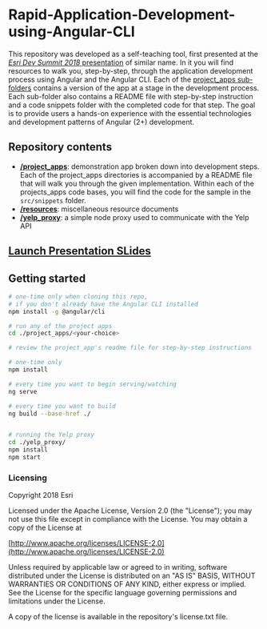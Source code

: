 # Rapid-Application-Development-using-Angular-CLI
This repository was developed as a self-teaching tool, first presented at the [*Esri Dev Summit 2018* presentation](https://devsummit2018.schedule.esri.com/schedule/433914485) of similar name.
In it you will find resources  to walk you, step-by-step, through the application
development process using Angular and the Angular CLI.  Each of the [project_apps sub-folders](https://github.com/sean-olson-e/Rapid-Application-Development-using-Angular-CLI/tree/master/project_apps)
contains a version of the app at a stage in the development process.  Each sub-folder also contains a README file with
step-by-step instruction and a code snippets folder with the completed code for that step. The goal is to provide users
a hands-on experience with the essential technologies and development patterns of Angular (2+) development.

## Repository contents
* **[/project_apps](https://github.com/sean-olson-e/Rapid-Application-Development-using-Angular-CLI/tree/master/project_apps)**: demonstration app broken down into development steps. Each of the project_apps directories is accompanied by a README file that will walk you through the given implementation.  Within each of the projects_apps code bases, you will find the code for the sample in the ```src/snippets``` folder.
* **[/resources](https://github.com/sean-olson-e/Rapid-Application-Development-using-Angular-CLI/tree/master/resources)**: miscellaneous resource documents
* **[/yelp_proxy](https://github.com/sean-olson-e/Rapid-Application-Development-using-Angular-CLI/tree/master/yelp_proxy)**: a simple node proxy used to communicate with the Yelp API

## [Launch Presentation SLides](https://sean-olson-e.github.io/Rapid-Application-Development-using-Angular-CLI/#/)

## Getting started

```bash
# one-time only when cloning this repo,
# if you don't already have the Angular CLI installed
npm install -g @angular/cli

# run any of the project apps
cd ./project_apps/<your-choice>

# review the project_app's readme file for step-by-step instructions

# one-time only
npm install

# every time you want to begin serving/watching
ng serve

# every time you want to build
ng build --base-href ./


# running the Yelp proxy
cd ./yelp_proxy/
npm install
npm start

```

### Licensing

Copyright 2018 Esri

Licensed under the Apache License, Version 2.0 (the "License"); you may not use this file except in compliance with the License. You may obtain a copy of the License at

[http://www.apache.org/licenses/LICENSE-2.0](http://www.apache.org/licenses/LICENSE-2.0)

Unless required by applicable law or agreed to in writing, software distributed under the License is distributed on an "AS IS" BASIS, WITHOUT WARRANTIES OR CONDITIONS OF ANY KIND, either express or implied. See the License for the specific language governing permissions and limitations under the License.

A copy of the license is available in the repository's license.txt file.
